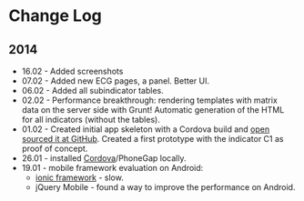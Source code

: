 # Change Log

## 2014

* 16.02 - Added screenshots
* 07.02 - Added new ECG pages, a panel. Better UI.
* 06.02 - Added all subindicator tables.
* 02.02 - Performance breakthrough: rendering templates with matrix data on the server side with Grunt! Automatic generation of the HTML for all indicators (without the tables).
* 01.02 - Created initial app skeleton with a Cordova build and [open sourced it at GitHub](https://github.com/sinnwerkstatt/economy-common-good-mobile). Created a first prototype with the indicator C1 as proof of concept.
* 26.01 - installed [Cordova](http://docs.phonegap.com/en/3.3.0/guide_cli_index.md.html#The%20Command-Line%20Interface)/PhoneGap locally.
* 19.01 - mobile framework evaluation on Android:
    * [ionic framework](http://ionicframework.com/) - slow.
    * jQuery Mobile - found a way to improve the performance on Android.
